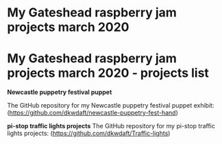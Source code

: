 #  My Gateshead raspberry jam projects march 2020
 
# My Gateshead raspberry jam projects march 2020 - projects list

**Newcastle puppetry festival puppet**
  
The  GitHub repository for my Newcastle puppetry festival puppet exhibit: (https://github.com/dkwdaft/newcastle-puppetry-fest-hand)


**pi-stop traffic lights projects**
The  GitHub repository for my pi-stop traffic lights projects: (https://github.com/dkwdaft/Traffic-lights)
